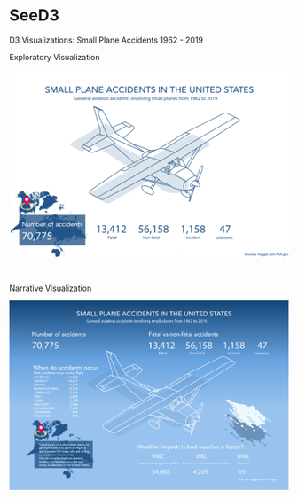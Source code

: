 # SeeD3
D3 Visualizations: Small Plane Accidents 1962 - 2019


Exploratory Visualization

![Exploratory Visualization](VizOverviewExplorative.png)

![]()

Narrative Visualization

![Narrative visualization](VizOverviewNarrative.png)
